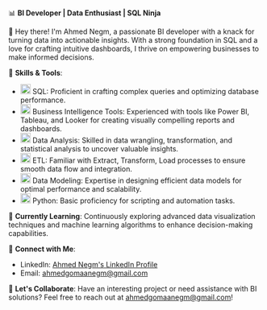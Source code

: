 
📊 **BI Developer | Data Enthusiast | SQL Ninja**

👋 Hey there! I'm Ahmed Negm, a passionate BI developer with a knack for turning data into actionable insights. With a strong foundation in SQL and a love for crafting intuitive dashboards, I thrive on empowering businesses to make informed decisions.

🚀 **Skills & Tools**:
- <img src="https://img.icons8.com/color/48/000000/sql.png" alt="SQL Logo" width="20"/> SQL: Proficient in crafting complex queries and optimizing database performance.
- <img src="https://img.icons8.com/color/48/000000/data-configuration.png" alt="BI Tools Logo" width="20"/> Business Intelligence Tools: Experienced with tools like Power BI, Tableau, and Looker for creating visually compelling reports and dashboards.
- <img src="https://img.icons8.com/color/48/000000/data-analysis.png" alt="Data Analysis Logo" width="20"/> Data Analysis: Skilled in data wrangling, transformation, and statistical analysis to uncover valuable insights.
- <img src="https://img.icons8.com/color/48/000000/etl-process.png" alt="ETL Logo" width="20"/> ETL: Familiar with Extract, Transform, Load processes to ensure smooth data flow and integration.
- <img src="https://img.icons8.com/color/48/000000/database-model.png" alt="Data Modeling Logo" width="20"/> Data Modeling: Expertise in designing efficient data models for optimal performance and scalability.
- <img src="https://img.icons8.com/color/48/000000/python.png" alt="Python Logo" width="20"/> Python: Basic proficiency for scripting and automation tasks.

🌱 **Currently Learning**: Continuously exploring advanced data visualization techniques and machine learning algorithms to enhance decision-making capabilities.

🔗 **Connect with Me**:
- LinkedIn: [Ahmed Negm's LinkedIn Profile](https://www.linkedin.com/in/agnegm/)
- Email: [ahmedgomaanegm@gmail.com](mailto:ahmedgomaanegm@gmail.com)

📧 **Let's Collaborate**: Have an interesting project or need assistance with BI solutions? Feel free to reach out at [ahmedgomaanegm@gmail.com](mailto:ahmedgomaanegm@gmail.com)!
